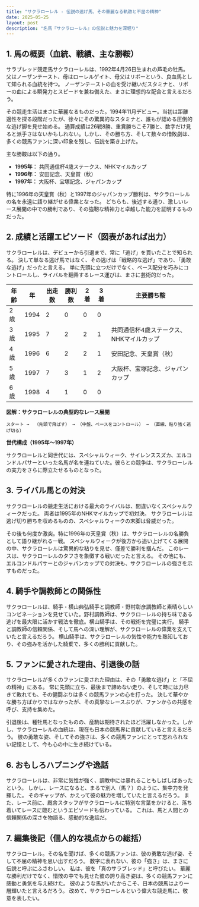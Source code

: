 ```yaml
---
title: "サクラローレル - 伝説の逃げ馬、その華麗なる軌跡と不屈の精神"
date: 2025-05-25
layout: post
description: "名馬『サクラローレル』の伝説と魅力を深堀り"
---
```


## 1. 馬の概要（血統、戦績、主な勝鞍）

サラブレッド競走馬サクラローレルは、1992年4月26日生まれの芦毛の牡馬。父はノーザンテースト、母はローレルゲイト、母父はリボーという、良血馬として知られる血統を持つ。  ノーザンテーストの血を受け継いだスタミナと、リボーの血による瞬発力とスピードを兼ね備えた、まさに理想的な配合と言えるだろう。

その競走生活はまさに華麗なるものだった。1994年11月デビュー。当初は距離適性を探る段階だったが、徐々にその驚異的なスタミナと、誰もが認める圧倒的な逃げ脚を見せ始める。  通算成績は26戦8勝、重賞勝ちこそ7勝と、数字だけ見ると派手さはないかもしれない。しかし、その勝ち方、そして数々の惜敗劇は、多くの競馬ファンに深い印象を残し、伝説を築き上げた。

主な勝鞍は以下の通り。

* **1995年：** 共同通信杯4歳ステークス、NHKマイルカップ
* **1996年：** 安田記念、天皇賞（秋）
* **1997年：** 大阪杯、宝塚記念、ジャパンカップ

特に1996年の天皇賞（秋）と1997年のジャパンカップ勝利は、サクラローレルの名を永遠に語り継がせる偉業となった。  どちらも、後述する通り、激しいレース展開の中での勝利であり、その強靭な精神力と卓越した能力を証明するものだった。


## 2. 成績と活躍エピソード（図表があれば出力）

サクラローレルは、デビューから引退まで、常に「逃げ」を貫いたことで知られる。  決して単なる逃げ馬ではなく、その逃げは「戦略的な逃げ」であり、「勇敢な逃げ」だったと言える。  単に先頭に立つだけでなく、ペース配分を巧みにコントロールし、ライバルを翻弄するレース運びは、まさに芸術的だった。

| 年齢 | 年 | 出走数 | 勝利数 | 2着 | 3着 | 主要勝ち鞍 |
|---|---|---|---|---|---|---|
| 2歳 | 1994 | 2 | 0 | 0 | 0 |  |
| 3歳 | 1995 | 7 | 2 | 2 | 1 | 共同通信杯4歳ステークス、NHKマイルカップ |
| 4歳 | 1996 | 6 | 2 | 2 | 1 | 安田記念、天皇賞（秋） |
| 5歳 | 1997 | 7 | 3 | 1 | 2 | 大阪杯、宝塚記念、ジャパンカップ |
| 6歳 | 1998 | 4 | 1 | 0 | 0 |  |

**図解：サクラローレルの典型的なレース展開**

```
スタート →  （先頭で飛ばす） → （中盤、ペースをコントロール） → （直線、粘り強く逃げ切る）
```

**世代構成（1995年～1997年）**

サクラローレルと同世代には、スペシャルウィーク、サイレンススズカ、エルコンドルパサーといった名馬が名を連ねていた。彼らとの競争は、サクラローレルの実力をさらに際立たせるものとなった。


## 3. ライバル馬との対決

サクラローレルの競走生活における最大のライバルは、間違いなくスペシャルウィークだった。  両者は1995年のNHKマイルカップで初対決。  サクラローレルは逃げ切り勝ちを収めるものの、スペシャルウィークの末脚は脅威だった。

その後も何度か激突。特に1996年の天皇賞（秋）は、サクラローレルの名勝負として語り継がれる一戦。  スペシャルウィークが後方から追い上げてくる展開の中、サクラローレルは驚異的な粘りを見せ、僅差で勝利を掴んだ。  このレースは、サクラローレルのタフさを象徴する戦いだったと言える。  その他にも、エルコンドルパサーとのジャパンカップでの対決も、サクラローレルの強さを示すものだった。


## 4. 騎手や調教師との関係性

サクラローレルは、騎手・横山典弘騎手と調教師・野村彰彦調教師と素晴らしいコンビネーションを見せていた。野村調教師は、サクラローレルの持ち味である逃げを最大限に活かす戦法を徹底。横山騎手は、その戦術を完璧に実行。  騎手と調教師の信頼関係、そして馬への深い理解が、サクラローレルの偉業を支えていたと言えるだろう。  横山騎手は、サクラローレルの気性や能力を熟知しており、その強みを活かした騎乗で、多くの勝利に貢献した。


## 5. ファンに愛された理由、引退後の話

サクラローレルが多くのファンに愛された理由は、その「勇敢な逃げ」と「不屈の精神」にある。  常に先頭に立ち、最後まで諦めない走り、そして時には力尽きて敗れても、その健闘ぶりは多くの競馬ファンの心を打った。  決して華やかな勝ち方ばかりではなかったが、その真摯なレースぶりが、ファンからの共感を呼び、支持を集めた。

引退後は、種牡馬となったものの、産駒は期待されたほど活躍しなかった。しかし、サクラローレルの血統は、現在も日本の競馬界に貢献していると言えるだろう。  彼の勇敢な姿、そしてその強さは、多くの競馬ファンにとって忘れられない記憶として、今も心の中に生き続けている。


## 6. おもしろハプニングや逸話

サクラローレルは、非常に気性が強く、調教中には暴れることもしばしばあったという。  しかし、レースになると、まるで別人（馬？）のように、集中力を発揮した。  そのギャップが、かえって彼の魅力を増していたと言えるだろう。  また、レース前に、厩舎スタッフがサクラローレルに特別な言葉をかけると、落ち着いてレースに臨むというエピソードも伝わっている。  これは、馬と人間との信頼関係の深さを物語る、感動的な逸話だ。


## 7. 編集後記（個人的な視点からの総括）

サクラローレル。その名を聞けば、多くの競馬ファンは、彼の勇敢な逃げ姿、そして不屈の精神を思い出すだろう。  数字に表れない、彼の「強さ」は、まさに伝説と呼ぶにふさわしい。  私は、彼を「真のサラブレッド」と呼びたい。  華麗な勝利だけでなく、惜敗の中でも見せた彼の誇り高き姿は、多くの競馬ファンに感動と勇気を与え続けた。  彼のような馬がいたからこそ、日本の競馬はより一層輝いたと言えるだろう。  改めて、サクラローレルという偉大な競走馬に、敬意を表したい。
